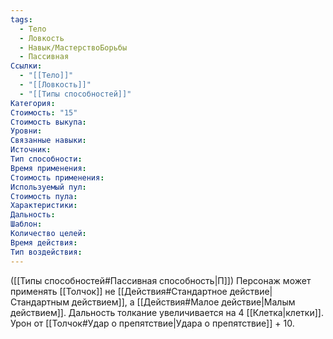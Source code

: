 ```yaml
---
tags:
  - Тело
  - Ловкость
  - Навык/МастерствоБорьбы
  - Пассивная
Ссылки:
  - "[[Тело]]"
  - "[[Ловкость]]"
  - "[[Типы способностей]]"
Категория: 
Стоимость: "15"
Стоимость выкупа:
Уровни:
Связанные навыки:
Источник:
Тип способности:
Время применения:
Стоимость применения:
Используемый пул:
Стоимость пула:
Характеристики:
Дальность:
Шаблон:
Количество целей:
Время действия:
Тип воздействия:
---
```

([[Типы способностей#Пассивная способность|П]]) Персонаж может применять [[Толчок]] не [[Действия#Стандартное действие|Стандартным действием]], а [[Действия#Малое действие|Малым действием]]. Дальность толкание увеличивается на 4 [[Клетка|клетки]]. Урон от [[Толчок#Удар о препятствие|Удара о препятствие]] + 10.  